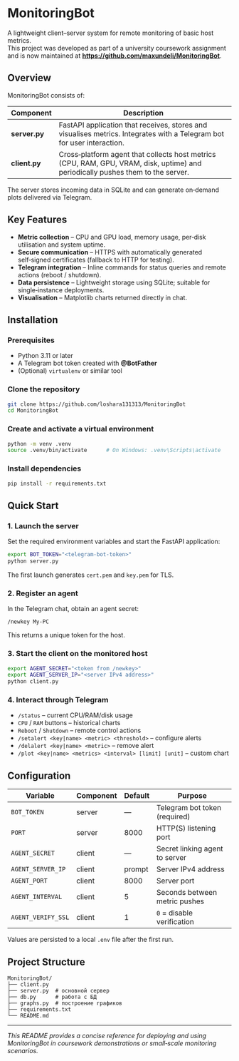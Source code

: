 # MonitoringBot

A lightweight client–server system for remote monitoring of basic host metrics.  
This project was developed as part of a university coursework assignment and is now maintained at **<https://github.com/maxundeli/MonitoringBot>**.

## Overview
MonitoringBot consists of:

| Component | Description |
|-----------|-------------|
| **server.py** | FastAPI application that receives, stores and visualises metrics. Integrates with a Telegram bot for user interaction. |
| **client.py** | Cross‑platform agent that collects host metrics (CPU, RAM, GPU, VRAM, disk, uptime) and periodically pushes them to the server. |

The server stores incoming data in SQLite and can generate on‑demand plots delivered via Telegram.

## Key Features
* **Metric collection** – CPU and GPU load, memory usage, per‑disk utilisation and system uptime.
* **Secure communication** – HTTPS with automatically generated self‑signed certificates (fallback to HTTP for testing).
* **Telegram integration** – Inline commands for status queries and remote actions (reboot / shutdown).
* **Data persistence** – Lightweight storage using SQLite; suitable for single‑instance deployments.
* **Visualisation** – Matplotlib charts returned directly in chat.

## Installation

### Prerequisites
* Python 3.11 or later
* A Telegram bot token created with **@BotFather**
* (Optional) `virtualenv` or similar tool

### Clone the repository
```bash
git clone https://github.com/loshara131313/MonitoringBot
cd MonitoringBot
```

### Create and activate a virtual environment
```bash
python -m venv .venv
source .venv/bin/activate      # On Windows: .venv\Scripts\activate
```

### Install dependencies
```bash
pip install -r requirements.txt
```

## Quick Start

### 1. Launch the server
Set the required environment variables and start the FastAPI application:
```bash
export BOT_TOKEN="<telegram‑bot‑token>"
python server.py
```
The first launch generates `cert.pem` and `key.pem` for TLS.

### 2. Register an agent
In the Telegram chat, obtain an agent secret:
```
/newkey My‑PC
```
This returns a unique token for the host.

### 3. Start the client on the monitored host
```bash
export AGENT_SECRET="<token from /newkey>"
export AGENT_SERVER_IP="<server IPv4 address>"
python client.py
```

### 4. Interact through Telegram
* `/status` – current CPU/RAM/disk usage
* `CPU` / `RAM` buttons – historical charts
* `Reboot` / `Shutdown` – remote control actions
* `/setalert <key|name> <metric> <threshold>` – configure alerts
* `/delalert <key|name> <metric>` – remove alert
* `/plot <key|name> <metrics> <interval> [limit] [unit]` – custom chart

## Configuration

| Variable | Component | Default | Purpose |
|----------|-----------|---------|---------|
| `BOT_TOKEN` | server | — | Telegram bot token (required) |
| `PORT` | server | 8000 | HTTP(S) listening port |
| `AGENT_SECRET` | client | — | Secret linking agent to server |
| `AGENT_SERVER_IP` | client | prompt | Server IPv4 address |
| `AGENT_PORT` | client | 8000 | Server port |
| `AGENT_INTERVAL` | client | 5 | Seconds between metric pushes |
| `AGENT_VERIFY_SSL` | client | 1 | `0` = disable verification |

Values are persisted to a local `.env` file after the first run.

## Project Structure
```
MonitoringBot/
├── client.py
├── server.py  # основной сервер
├── db.py      # работа с БД
├── graphs.py  # построение графиков
├── requirements.txt
└── README.md
```



---

*This README provides a concise reference for deploying and using MonitoringBot in coursework demonstrations or small‑scale monitoring scenarios.*
